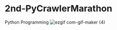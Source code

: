 # 2nd-PyCrawlerMarathon
Python Programming
![ezgif com-gif-maker (4)](https://user-images.githubusercontent.com/66252302/99149546-af85de00-26c9-11eb-8ce8-b569140890b9.gif)
